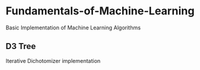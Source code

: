 # Fundamentals-of-Machine-Learning
Basic Implementation of Machine Learning Algorithms

## D3 Tree 
Iterative Dichotomizer implementation 

